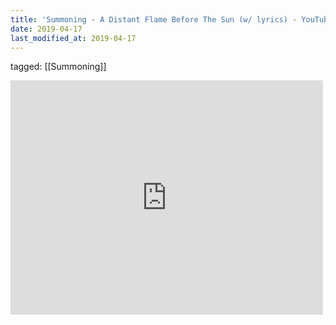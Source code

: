```yaml
---
title: 'Summoning - A Distant Flame Before The Sun (w/ lyrics) - YouTube'
date: 2019-04-17
last_modified_at: 2019-04-17
---
```

tagged: [[Summoning]]
<iframe allow="accelerometer; autoplay; clipboard-write; encrypted-media; gyroscope; picture-in-picture" allowfullscreen="" frameborder="0" height="375" id="youtube_iframe" src="https://www.youtube.com/embed/4EsaCopzWS0?feature=oembed&amp;enablejsapi=1&amp;origin=https://safe.txmblr.com&amp;wmode=opaque" width="500"></iframe>